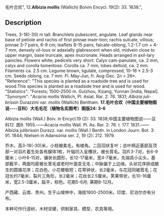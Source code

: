 毛叶合欢",
12.**Albizia mollis** (Wallich) Boivin Encycl. 19(2): 33. 1838.",

## Description
Trees, 3-18(-30) m tall. Branchlets pubescent, angulate. Leaf glands near base of petiole and rachis of first pinnae inser-tion; rachis sulcate, villous; pinnae 3-7 pairs, 6-9 cm; leaflets 8-15 pairs, falcate-oblong, 1.2-1.7 cm × 4-7 mm, densely vil-lous or adaxially glabrescent when old, midvein close to upper margin, base truncate, apex mucronate. Heads arranged in axil-lary panicles. Flowers white; pedicels very short. Calyx cam-panulate, ca. 2 mm, calyx and corolla tomentose. Corolla ca. 7 mm; lobes deltoid, ca. 2 mm. Filaments ca. 2.5 cm. Legume brown, ligulate, compressed, 10-16 × 2.5-3 cm. Seeds oblong, ca. 7 mm. Fl. May-Jun, fr. Aug-Dec. 2*n* = 26*.
  "Reference": "This species is planted as a roadside tree and is used for wood.This species is planted as a roadside tree and is used for wood.
  "Statistics": "Forests; 1500-2500 m. Guizhou, Xizang, Yunnan [India, Nepal].
  "Synonym": "*Acacia mollis* Wallich, Pl. Asiat. Rar. 2: 76. 1831; *Albizia juli-brissin* Durazzini var. *mollis* (Wallich) Bentham.
**17.毛叶合欢（中国主要植物图说----豆科）大毛毛花（植物名实图考）图版24: 3-6**

Albizia mollis (Wall.) Boiv. in Encycl.19 (2): 33. 1838;中国主要植物图说——豆科12. 图9. 1955.——Acacia mollis Wall. Pl. As. Rar. 2: 76. t. 177. 1831.——Albizia julibrissin Durazz. var. mollis (Wall.) Benth. in London Journ. Bot. 3: 91. 1844; Nielsen in Adansonia ser. 2, 19 (2): 212. 1979.

乔木，高3-18(-30)米，小枝被柔毛，有棱角。二回羽状复叶；总叶柄近基部及顶部一对羽片着生处各有腺体1枚，叶轴凹入呈槽状，被长茸毛。羽片3-7对，长6-9厘米；小叶8-15对，镰状长圆形，长12-17毫米，宽4-7毫米，先端具小尖头，基部截平，两面均密被长茸毛或老时叶面变无毛；中脉偏于上边缘。头状花序排成腋生的圆锥花序；花白色，小花梗极短；花萼钟状，长2毫米，与花冠同被茸毛；花冠长约7毫米，裂片三角形，长2毫米；花丝长2.5厘米。荚果带状，长10-16厘米，宽2.5-3厘米，扁平，棕色。花期5-6月; 果期8-12月。

产西藏、云南、贵州。生于山坡林中，海拔1800-2500米。印度、尼泊尔亦有分布。

本种可作行道树，木材坚硬，供制家具、模型、农具等用。
